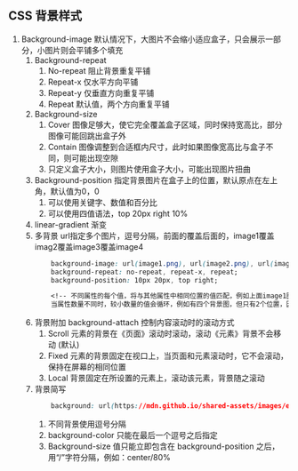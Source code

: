 ## CSS 背景样式
1. Background-image 默认情况下，大图片不会缩小适应盒子，只会展示一部分，小图片则会平铺多个填充
    1. Background-repeat
        1. No-repeat 阻止背景重复平铺
        2. Repeat-x 仅水平方向平铺
        3. Repeat-y 仅垂直方向重复平铺
        4. Repeat 默认值，两个方向重复平铺
    2. Background-size
        1. Cover 图像足够大，使它完全覆盖盒子区域，同时保持宽高比，部分图像可能回跳出盒子外
        2. Contain 图像调整到合适框内尺寸，此时如果图像宽高比与盒子不同，则可能出现空隙
        3. 只定义盒子大小，则图片使用盒子大小，可能出现图片扭曲
    3. Background-position 指定背景图片在盒子上的位置，默认原点在左上角，默认值为0，0
        1. 可以使用关键字、数值和百分比
        2. 可以使用四值语法，top 20px right 10%
    4. linear-gradient 渐变
    5. 多背景 url指定多个图片，逗号分隔，前面的覆盖后面的，image1覆盖imag2覆盖image3覆盖image4
        ```css
            background-image: url(image1.png), url(image2.png), url(image3.png),url(image4.png);
            background-repeat: no-repeat, repeat-x, repeat;
            background-position: 10px 20px, top right;

            <!-- 不同属性的每个值，将与其他属性中相同位置的值匹配，例如上面image1图片的repeate为no-repeat
            当属性数量不同时，较小数量的值会循环，例如有四个背景图，但只有2个位置，因此image3使用10px 20px，image4 使用top right -->
        ```
    6. 背景附加 background-attach 控制内容滚动时的滚动方式
        1. Scroll 元素的背景在《页面》滚动时滚动，滚动《元素》背景不会移动 (默认)
        2. Fixed 元素的背景固定在视口上，当页面和元素滚动时，它不会滚动，保持在屏幕的相同位置
        3. Local 背景固定在所设置的元素上，滚动该元素，背景随之滚动
    7. 背景简写
        ```css
            background: url(https://mdn.github.io/shared-assets/images/examples/big-star.png) center center / 400px 200px no-repeat,rebeccapurple;
        ```
        1. 不同背景使用逗号分隔
        2. background-color 只能在最后一个逗号之后指定
        3.  Background-size 值只能立即包含在 background-position 之后，用“/”字符分隔，例如：center/80%

